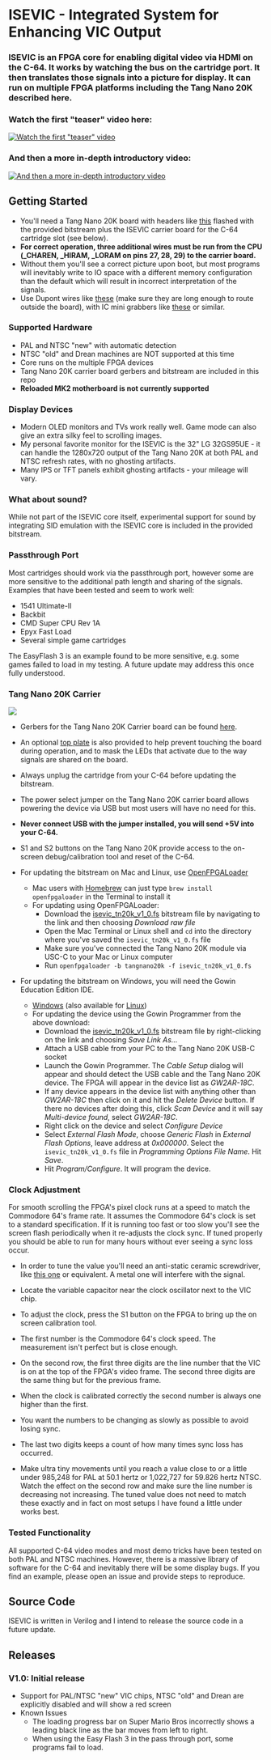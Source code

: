 # ISEVIC - Integrated System for Enhancing VIC Output
### ISEVIC is an FPGA core for enabling digital video via HDMI on the C-64. It works by watching the bus on the cartridge port. It then translates those signals into a picture for display. It can run on multiple FPGA platforms including the Tang Nano 20K described here.

### Watch the first "teaser" video here:
[![Watch the first "teaser" video](https://img.youtube.com/vi/a9VlOROTK9U/0.jpg)](https://www.youtube.com/watch?v=a9VlOROTK9U)

### And then a more in-depth introductory video:
[![And then a more in-depth introductory video](https://img.youtube.com/vi/-8Uv11p1W8Q/0.jpg)](https://www.youtube.com/watch?v=-8Uv11p1W8Q)

## Getting Started
- You'll need a Tang Nano 20K board with headers like [this](https://www.amazon.com/dp/B0C5XJV83K) flashed with the provided bitstream plus the ISEVIC carrier board for the C-64 cartridge slot (see below).
- **For correct operation, three additional wires must be run from the CPU (_CHAREN, _HIRAM, _LORAM on pins 27, 28, 29) to the carrier board.**
- Without them you'll see a correct picture upon boot, but most programs will inevitably write to IO space with a different memory configuration than the default which will result in incorrect interpretation of the signals. 
- Use Dupont wires like [these](https://www.amazon.com/dp/B07GCZV4BS) (make sure they are long enough to route outside the board), with IC mini grabbers like [these](https://www.amazon.com/dp/B08V1HFHRY) or similar.

### Supported Hardware
- PAL and NTSC "new" with automatic detection
- NTSC "old" and Drean machines are NOT supported at this time
- Core runs on the multiple FPGA devices
- Tang Nano 20K carrier board gerbers and bitstream are included in this repo
- **Reloaded MK2 motherboard is not currently supported**

### Display Devices
- Modern OLED monitors and TVs work really well. Game mode can also give an extra silky feel to scrolling images.
- My personal favorite monitor for the ISEVIC is the 32" LG 32GS95UE - it can handle the 1280x720 output of the Tang Nano 20K at both PAL and NTSC refresh rates, with no ghosting artifacts.
- Many IPS or TFT panels exhibit ghosting artifacts - your mileage will vary.

### What about sound?
While not part of the ISEVIC core itself, experimental support for sound by integrating SID emulation with the ISEVIC core is included in the provided bitstream. 

### Passthrough Port
Most cartridges should work via the passthrough port, however some are more sensitive to the additional path length and sharing of the signals. Examples that have been tested and seem to work well:
- 1541 Ultimate-II
- Backbit
- CMD Super CPU Rev 1A
- Epyx Fast Load
- Several simple game cartridges

The EasyFlash 3 is an example found to be more sensitive, e.g. some games failed to load in my testing. A future update may address this once fully understood.

### Tang Nano 20K Carrier
![](./Boards/Tang_Nano_20K/Board_TopView.png)
- Gerbers for the Tang Nano 20K Carrier board can be found [here](./Boards/Tang_Nano_20K/Carrier/). 
- An optional [top plate](./Boards/Tang_Nano_20K/Top_Plate/) is also provided to help prevent touching the board during operation, and to mask the LEDs that activate due to the way signals are shared on the board.
- Always unplug the cartridge from your C-64 before updating the bitstream.
- The power select jumper on the Tang Nano 20K carrier board allows powering the device via USB but most users will have no need for this. 
- **Never connect USB with the jumper installed, you will send +5V into your C-64.**
- S1 and S2 buttons on the Tang Nano 20K provide access to the on-screen debug/calibration tool and reset of the C-64.
- For updating the bitstream on Mac and Linux, use [OpenFPGALoader](https://github.com/trabucayre/openFPGALoader)
    - Mac users with [Homebrew](https://brew.sh/) can just type `brew install openfpgaloader` in the Terminal to install it
    - For updating using OpenFPGALoader:
        - Download the [isevic_tn20k_v1_0.fs](Boards/Tang_Nano_20K/Bitstream/isevic_tn20k_v1_0.fs) bitstream file by navigating to the link and then choosing *Download raw file*
        - Open the Mac Terminal or Linux shell and `cd` into the directory where you've saved the `isevic_tn20k_v1_0.fs` file
        - Make sure you've connected the Tang Nano 20K module via USC-C to your Mac or Linux computer
        - Run `openfpgaloader -b tangnano20k -f isevic_tn20k_v1_0.fs`

- For updating the bitstream on Windows, you will need the Gowin Education Edition IDE. 
    - [Windows](https://dl.sipeed.com/shareURL/TANG/gowin_ide) (also available for [Linux](https://dl.sipeed.com/shareURL/TANG/gowin_ide))
    - For updating the device using the Gowin Programmer from the above download:
        - Download the [isevic_tn20k_v1_0.fs](Boards/Tang_Nano_20K/Bitstream/isevic_tn20k_v1_0.fs) bitstream file by right-clicking on the link and choosing *Save Link As...*
        - Attach a USB cable from your PC to the Tang Nano 20K USB-C socket
        - Launch the Gowin Programmer. The *Cable Setup* dialog will appear and should detect the USB cable and the Tang Nano 20K device.  The FPGA will appear in the device list as *GW2AR-18C*.
        - If any device appears in the device list with anything other than *GW2AR-18C* then click on it and hit the *Delete Device* button.  If there no devices after doing this, click *Scan Device* and it will say *Multi-device found*, select *GW2AR-18C*.
        - Right click on the device and select *Configure Device*
        - Select *External Flash Mode*, choose *Generic Flash* in *External Flash Options*, leave address at *0x000000*. Select the `isevic_tn20k_v1_0.fs` file in *Programming Options File Name*. Hit *Save*.
        - Hit *Program/Configure*.  It will program the device.

### Clock Adjustment
For smooth scrolling the FPGA's pixel clock runs at a speed to match the Commodore 64's frame rate. It assumes the Commodore 64's clock is set to a standard specification.
If it is running too fast or too slow you'll see the screen flash periodically when it re-adjusts the clock sync. If tuned properly you should be able to run for many hours without ever seeing a sync loss occur.

- In order to tune the value you'll need an anti-static ceramic screwdriver, like [this one](https://www.amazon.com/Frequency-Screwdriver-Anti-static-Plastic-Ceramic/dp/B07GZHKH4B) or equivalent. A metal one will interfere with the signal.

- Locate the variable capacitor near the clock oscillator next to the VIC chip.
- To adjust the clock, press the S1 button on the FPGA to bring up the on screen calibration tool.
- The first number is the Commodore 64's clock speed. The measurement isn't perfect but is close enough.
- On the second row, the first three digits are the line number that the VIC is on at the top of the FPGA's video frame. The second three digits are the same thing but for the previous frame.
- When the clock is calibrated correctly the second number is always one higher than the first.
- You want the numbers to be changing as slowly as possible to avoid losing sync.
- The last two digits keeps a count of how many times sync loss has occurred.
- Make ultra tiny movements until you reach a value close to or a little under 985,248 for PAL at 50.1 hertz or 1,022,727 for 59.826 hertz NTSC. Watch the effect on the second row and make sure the line number is decreasing not increasing. The tuned value does not need to match these exactly and in fact on most setups I have found a little under works best.

### Tested Functionality
All supported C-64 video modes and most demo tricks have been tested on both PAL and NTSC machines. However, there is a massive library of software for the C-64 and inevitably there will be some display bugs. If you find an example, please open an issue and provide steps to reproduce. 

## Source Code
ISEVIC is written in Verilog and I intend to release the source code in a future update.

## Releases
### V1.0: Initial release
- Support for PAL/NTSC "new" VIC chips, NTSC "old" and Drean are explicitly disabled and will show a red screen
- Known Issues
    - The loading progress bar on Super Mario Bros incorrectly shows a leading black line as the bar moves from left to right.
    - When using the Easy Flash 3 in the pass through port, some programs fail to load.

